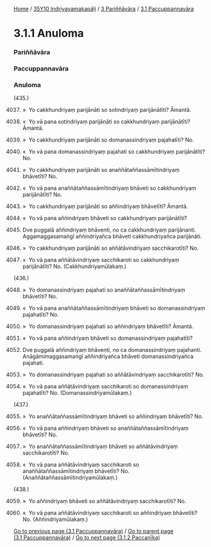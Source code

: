 
[Home](/) / [35Y10 Indriyayamakapāḷi](/tipitaka/35Y10.md) / [3 Pariññāvāra](/tipitaka/35Y10/3.md) / [3.1 Paccuppannavāra](/tipitaka/35Y10/3/3.1.md)

# 3.1.1 Anuloma

### Pariññāvāra

### Paccuppannavāra

### Anuloma

(435.)

4037. »  Yo cakkhundriyaṃ parijānāti so sotindriyaṃ parijānātīti? Āmantā.

4038. «  Yo vā pana sotindriyaṃ parijānāti so cakkhundriyaṃ parijānātīti? Āmantā.

4039. »  Yo cakkhundriyaṃ parijānāti so domanassindriyaṃ pajahatīti? No.

4040. «  Yo vā pana domanassindriyaṃ pajahati so cakkhundriyaṃ parijānātīti? No.

4041. »  Yo cakkhundriyaṃ parijānāti so anaññātaññassāmītindriyaṃ bhāvetīti? No.

4042. «  Yo vā pana anaññātaññassāmītindriyaṃ bhāveti so cakkhundriyaṃ parijānātīti? No.

4043. »  Yo cakkhundriyaṃ parijānāti so aññindriyaṃ bhāvetīti? Āmantā.

4044. «  Yo vā pana aññindriyaṃ bhāveti so cakkhundriyaṃ parijānātīti?

4045. Dve puggalā aññindriyaṃ bhāventi, no ca cakkhundriyaṃ parijānanti. Aggamaggasamaṅgī aññindriyañca bhāveti cakkhundriyañca parijānāti.

4046. »  Yo cakkhundriyaṃ parijānāti so aññātāvindriyaṃ sacchikarotīti? No.

4047. «  Yo vā pana aññātāvindriyaṃ sacchikaroti so cakkhundriyaṃ parijānātīti? No. (Cakkhundriyamūlakaṃ.)

(436.)

4048. »  Yo domanassindriyaṃ pajahati so anaññātaññassāmītindriyaṃ bhāvetīti? No.

4049. «  Yo vā pana anaññātaññassāmītindriyaṃ bhāveti so domanassindriyaṃ pajahatīti? No.

4050. »  Yo domanassindriyaṃ pajahati so aññindriyaṃ bhāvetīti? Āmantā.

4051. «  Yo vā pana aññindriyaṃ bhāveti so domanassindriyaṃ pajahatīti?

4052. Dve puggalā aññindriyaṃ bhāventi, no ca domanassindriyaṃ pajahanti. Anāgāmimaggasamaṅgī aññindriyañca bhāveti domanassindriyañca pajahati.

4053. »  Yo domanassindriyaṃ pajahati so aññātāvindriyaṃ sacchikarotīti? No.

4054. «  Yo vā pana aññātāvindriyaṃ sacchikaroti so domanassindriyaṃ pajahatīti? No. (Domanassindriyamūlakaṃ.)

(437.)

4055. »  Yo anaññātaññassāmītindriyaṃ bhāveti so aññindriyaṃ bhāvetīti? No.

4056. «  Yo vā pana aññindriyaṃ bhāveti so anaññātaññassāmītindriyaṃ bhāvetīti? No.

4057. »  Yo anaññātaññassāmītindriyaṃ bhāveti so aññātāvindriyaṃ sacchikarotīti? No.

4058. «  Yo vā pana aññātāvindriyaṃ sacchikaroti so anaññātaññassāmītindriyaṃ bhāvetīti? No. (Anaññātaññassāmītindriyamūlakaṃ.)

(438.)

4059. »  Yo aññindriyaṃ bhāveti so aññātāvindriyaṃ sacchikarotīti? No.

4060. «  Yo vā pana aññātāvindriyaṃ sacchikaroti so aññindriyaṃ bhāvetīti? No. (Aññindriyamūlakaṃ.)

[Go to previous page (3.1 Paccuppannavāra)](/tipitaka/35Y10/3/3.1.md) / [Go to parent page (3.1 Paccuppannavāra)](/tipitaka/35Y10/3/3.1.md) / [Go to next page (3.1.2 Paccanīka)](/tipitaka/35Y10/3/3.1/3.1.2.md)


